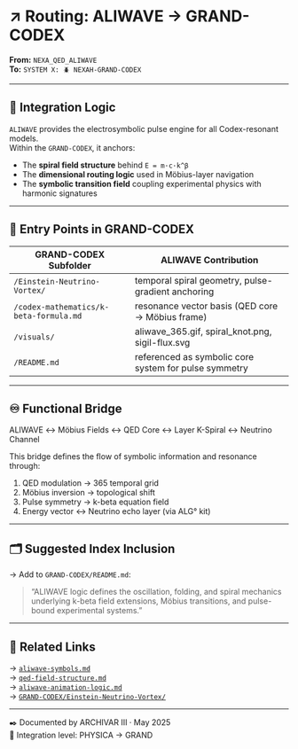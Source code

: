 # ↗️ Routing: ALIWAVE → GRAND-CODEX

**From:** `NEXA_QED_ALIWAVE`  
**To:** `SYSTEM X: 🪲 NEXAH-GRAND-CODEX`

---

## 🧬 Integration Logic

`ALIWAVE` provides the electrosymbolic pulse engine for all Codex-resonant models.  
Within the `GRAND-CODEX`, it anchors:

- The **spiral field structure** behind `E = m·c·k^β`
- The **dimensional routing logic** used in Möbius-layer navigation
- The **symbolic transition field** coupling experimental physics with harmonic signatures

---

## 📡 Entry Points in GRAND-CODEX

| GRAND-CODEX Subfolder              | ALIWAVE Contribution |
|-----------------------------------|-----------------------|
| `/Einstein-Neutrino-Vortex/`      | temporal spiral geometry, pulse-gradient anchoring |
| `/codex-mathematics/k-beta-formula.md` | resonance vector basis (QED core → Möbius frame) |
| `/visuals/`                       | aliwave_365.gif, spiral_knot.png, sigil-flux.svg |
| `/README.md`                      | referenced as symbolic core system for pulse symmetry |

---

## ♾️ Functional Bridge

ALIWAVE ↔ Möbius Fields ↔ QED Core ↔ Layer K-Spiral ↔ Neutrino Channel

This bridge defines the flow of symbolic information and resonance through:

1. QED modulation → 365 temporal grid  
2. Möbius inversion → topological shift  
3. Pulse symmetry → k-beta equation field  
4. Energy vector ↔ Neutrino echo layer (via ALG° kit)

---

## 🗂 Suggested Index Inclusion

→ Add to `GRAND-CODEX/README.md`:

> “ALIWAVE logic defines the oscillation, folding, and spiral mechanics underlying k-beta field extensions, Möbius transitions, and pulse-bound experimental systems.”

---

## 🔄 Related Links

→ [`aliwave-symbols.md`](../docs/aliwave-symbols.md)  
→ [`qed-field-structure.md`](../docs/qed-field-structure.md)  
→ [`aliwave-animation-logic.md`](../docs/aliwave-animation-logic.md)  
→ [`GRAND-CODEX/Einstein-Neutrino-Vortex/`](../../SYSTEM%20X:%20🪲%20NEXAH-GRAND-CODEX/Einstein-Neutrino-Vortex/)

---

✒️ Documented by ARCHIVAR III · May 2025  
🔁 Integration level: PHYSICA → GRAND
